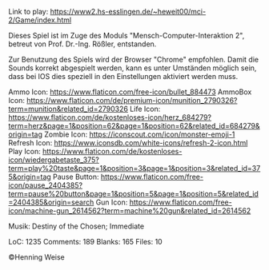Link to play: https://www2.hs-esslingen.de/~heweit00/mci-2/Game/index.html

Dieses Spiel ist im Zuge des Moduls "Mensch-Computer-Interaktion 2", betreut von Prof. Dr.-Ing. Rößler, entstanden. 

Zur Benutzung des Spiels wird der Browser "Chrome" empfohlen. Damit die Sounds korrekt abgespielt werden, kann es unter Umständen möglich sein,
dass bei IOS dies speziell in den Einstellungen aktiviert werden muss. 


Ammo Icon: https://www.flaticon.com/free-icon/bullet_884473
AmmoBox Icon: https://www.flaticon.com/de/premium-icon/munition_2790326?term=munition&related_id=2790326
Life Icon: https://www.flaticon.com/de/kostenloses-icon/herz_684279?term=herz&page=1&position=62&page=1&position=62&related_id=684279&origin=tag
Zombie Icon: https://iconscout.com/icon/monster-emoji-1
Refresh Icon: https://www.iconsdb.com/white-icons/refresh-2-icon.html
Play Icon: https://www.flaticon.com/de/kostenloses-icon/wiedergabetaste_375?term=play%20taste&page=1&position=3&page=1&position=3&related_id=375&origin=tag
Pause Button: https://www.flaticon.com/free-icon/pause_2404385?term=pause%20button&page=1&position=5&page=1&position=5&related_id=2404385&origin=search
Gun Icon: https://www.flaticon.com/free-icon/machine-gun_2614562?term=machine%20gun&related_id=2614562

Musik: Destiny of the Chosen; Immediate

LoC: 1235
Comments: 189
Blanks: 165
Files: 10


©Henning Weise